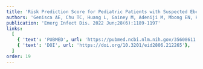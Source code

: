 ```yaml
---
title: 'Risk Prediction Score for Pediatric Patients with Suspected Ebola Virus Disease'
authors: 'Genisca AE, Chu TC, Huang L, Gainey M, Adeniji M, Mbong EN, Kennedy SB, Laghari R, Nganga F, Muhayangabo RF, Vaishnav H, Perera SM, Colubri A, Levine AC, Michelow IC'
publication: 'Emerg Infect Dis. 2022 Jun;28(6):1189-1197'
links:
  [
    { 'text': 'PUBMED', url: 'https://pubmed.ncbi.nlm.nih.gov/35608611'},
    { 'text': 'DOI', url: 'https://doi.org/10.3201/eid2806.212265'},
  ]
order: 19
---
```

